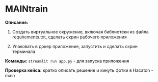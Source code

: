 # MAINtrain
__Описание:__
1. Создать виртуальное окружение, включая библиотеки из файла requirements.txt, сделать скрин рабочего приложения 

2. Упаковать в докер приложение, запустить и сделать скрин терминала 

__Команды:__
`streamlit run app.py` - для запуска приложения 

__Проверка кейса:__
кратко описать решение и кинуть фотки в Hacaton - main
